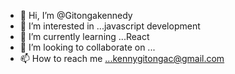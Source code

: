 - 👋 Hi, I’m @Gitongakennedy
- 👀 I’m interested in ...javascript development
- 🌱 I’m currently learning ...React
- 💞️ I’m looking to collaborate on ...
- 📫 How to reach me ...kennygitongac@gmail.com

<!---
Gitongakennedy/Gitongakennedy is a ✨ special ✨ repository because its `README.md` (this file) appears on your GitHub profile.
You can click the Preview link to take a look at your changes.
--->
